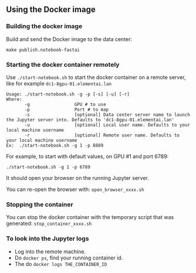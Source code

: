 
## Using the Docker image


### Building the docker image

Build and send the Docker image to the data center:
```
make publish.notebook-fastai
```

### Starting the docker container remotely

Use `./start-notebook.sh` to start the docker container on a remote server, like for example `dc1-8gpu-01.elementai.lan`
```
Usage: ./start-notebook.sh -g -p [-s] [-u] [-r]
Where:
       -g                 GPU # to use
       -p                 Port # to map
       -s                 [optional] Data center server name to launch the Jupyter server into. Defaults to 'dc1-8gpu-01.elementai.lan'
       -u                 [optional] Local user name. Defaults to your local machine username
       -r                 [optional] Remote user name. Defaults to your local machine username
Ex:  ./start-notebook.sh -g 1 -p 8889
```

For example, to start with default values, on GPU #1 and port 6789:
```
./start-notebook.sh -g 1 -p 6789
```

It should open your browser on the running Jupyter server.

You can re-open the browser with: `open_browser_xxxx.sh`


### Stopping the container

You can stop the docker container with the temporary script that was generated: `stop_container_xxxx.sh`


### To look into the Jupyter logs

- Log into the remote machine.
- Do `docker ps`, find your running container id.
- The do `docker logs THE_CONTAINER_ID`

